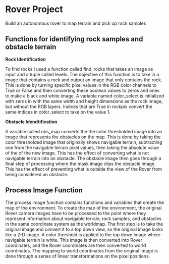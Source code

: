 # Rover Project
Build an autonomous rover to map terrain and pick up rock samples

## Functions for identifying rock samples and obstacle terrain

**Rock Identification**

To find rocks I used a function called find_rocks that takes an image as input and a tuple called levels. The objective of this function is to take in a image that contains a rock and output an image that only contains the rock. This is done by turning specific pixel values in the RGB color channels to True or False and then converting these boolean values to zeros and ones to make a black and white image. A variable named color_select is initialized with zeros in with the same width and height dimensions as the rock image, but without the RGB layers. Indices that are True in rockpix convert the same indices in color_select to take on the value 1. 

**Obstacle Idendtification**

A variable called obs_map converts the the color thresholded image into an image that represents the obstacles on the map. This is done by taking the color thresholded image that originally shows navigable terrain, subtracting one from the navigable terrain pixel values, then taking the absolute value of the of the new image. This has the effect of converting what is not navigable terrain into an obstacle. The obstacle image then goes through a final step of processing where the mask image clips the obstacle image. This has the effect of preventing what is outside the view of the Rover from being considered an obstacle.

## Process Image Function

The process image function contains functions and variables that create the map of the environment. To create the map of the environment, the original Rover camera images have to be processed to the point where they represent information about navigable terrain, rock samples, and obstacles in the same coordinate system as the worldmap. The first step is to take the original image and convert it to a top down view, so the original image looks like a 2-D image. A color threshold is applied to the top down image where navigable terrain is white. This image is then converted into Rover coordinates, and the Rover coordinates are then converted to world coordinates. The mapping to world coordinates from the original image is done through a series of linear transformations on the pixel positions. 
